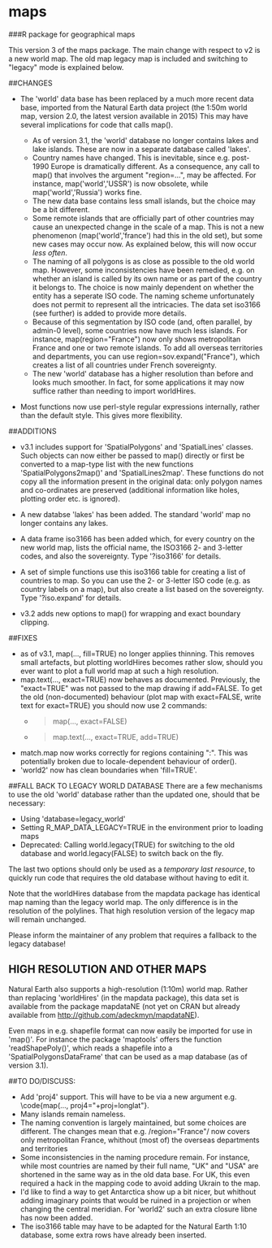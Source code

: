 # maps
###R package for geographical maps

This version 3 of the maps package. The main change with respect to v2 is a new world map. The old map legacy map is included and switching to "legacy" mode is explained below.

##CHANGES

- The 'world' data base has been replaced by a much more recent data base, imported from the Natural Earth data project (the 1:50m world map, version 2.0, the latest version available in 2015)
This may have several implications for code that calls map().
  * As of version 3.1, the 'world' database no longer contains lakes and lake islands. These are now in a separate database called 'lakes'.
  * Country names have changed. This is inevitable, since e.g. post-1990 Europe is dramatically different. As a consequence, any call to map() that involves the argument "region=...", may be affected. For instance, map('world','USSR') is now obsolete, while map('world','Russia') works fine.
  * The new data base contains less small islands, but the choice may be a bit different.
  * Some remote islands that are officially part of other countries may cause an unexpected change in the scale of a map. This is not a new phenomenon (map('world','france') had this in the old set), but some new cases may occur now. As explained below, this will now occur *less often*. 
  * The naming of all polygons is as close as possible to the old world map. However, some inconsistencies have been remedied, e.g. on whether an island is called by its own name or as part of the country it belongs to. The choice is now mainly dependent on whether the entity has a seperate ISO code. The naming scheme unfortunately does not permit to represent all the intricacies. The data set iso3166 (see further) is added to provide more details.
  * Because of this segmentation by ISO code (and, often parallel, by admin-0 level), some countries now have much less islands. For instance, map(region="France") now only shows metropolitan France and one or two remote islands. To add all overseas territories and departments, you can use region=sov.expand("France"),  which creates a list of all countries under French sovereignty. 
  * The new 'world' database has a higher resolution than before and looks much smoother. In fact, for some applications it may now suffice rather than needing to import worldHires.

- Most functions now use perl-style regular expressions internally, rather than the default style. This gives more flexibility.

##ADDITIONS

- v3.1 includes support for 'SpatialPolygons' and 'SpatialLines' classes. Such objects can now either be passed to map() directly or first be converted to a map-type list with the new functions 'SpatialPolygons2map()' and 'SpatialLines2map'. These functions do not copy all the information present in the original data: only polygon names and co-ordinates are preserved (additional information like holes, plotting order etc. is ignored).

- A new databse 'lakes' has been added. The standard 'world' map no longer contains any lakes.

- A data frame iso3166 has been added which, for every country on the new world map, lists the official name, the ISO3166 2- and 3-letter codes, and also the sovereignty. Type '?iso3166' for details.

- A set of simple functions use this iso3166 table for creating a list of countries to map. So you can use the 2- or 3-letter ISO code (e.g. as country labels on a map), but also create a list based on the sovereignty. Type '?iso.expand' for details.

- v3.2 adds new options to map() for wrapping and exact boundary clipping.
  
##FIXES
- as of v3.1, map(..., fill=TRUE) no longer applies thinning. This removes small artefacts, but plotting worldHires becomes rather slow, should you ever want to plot a full world map at such a high resolution.
- map.text(..., exact=TRUE) now behaves as documented. Previously, the "exact=TRUE" was not passed to the map drawing if add=FALSE. To get the old (non-documented) behaviour (plot map with exact=FALSE, write text for exact=TRUE) you should now use 2 commands: 
  * > map(..., exact=FALSE)
  * > map.text(..., exact=TRUE, add=TRUE)
- match.map now works correctly for regions containing ":". This was potentially broken due to locale-dependent behaviour of order().
- 'world2' now has clean boundaries when 'fill=TRUE'.

##FALL BACK TO LEGACY WORLD DATABASE
There are a few mechanisms to use the old 'world' database rather than the updated one, should that be necessary:
- Using 'database=legacy_world'
- Setting R_MAP_DATA_LEGACY=TRUE in the environment prior to loading maps
- Deprecated: Calling world.legacy(TRUE) for switching to the old database and world.legacy(FALSE) to switch back on the fly.

The last two options should only be used as a *temporary last resource*, to quickly run code that requires the old database without having to edit it.

Note that the worldHires database from the mapdata package has identical map naming than the legacy world map. The only difference is in the resolution of the polylines. That high resolution version of the legacy map will remain unchanged.

Please inform the maintainer of any problem that requires a fallback to the legacy database!


## HIGH RESOLUTION AND OTHER MAPS

Natural Earth also supports a high-resolution (1:10m) world map. Rather than replacing 'worldHires' (in the mapdata package), this data set is available from the package mapdataNE (not yet on CRAN but already available from http://github.com/adeckmyn/mapdataNE).

Even maps in e.g. shapefile format can now easily be imported for use in 'map()'. For instance the package 'maptools' offers the function 'readShapePoly()', which reads a shapefile into a 'SpatialPolygonsDataFrame' that can be used as a map database (as of version 3.1).


##TO DO/DISCUSS:
- Add 'proj4' support. This will have to be via a new argument e.g. \code{map(..., proj4="+proj=longlat"}.
- Many islands remain nameless.
- The naming convention is largely maintained, but some choices are different. The changes mean that e.g. /region="France"/ now covers only metropolitan France, whithout (most of) the overseas departments and territories
- Some inconsistencies in the naming procedure remain. For instance, while most countries are named by their full name, "UK" and "USA" are shortened in the same way as in the old data base. For UK, this even required a hack in the mapping code to avoid adding Ukrain to the map.
- I'd like to find a way to get Antarctica show up a bit nicer, but whithout adding imaginary points that would be ruined in a projection or when changing the central meridian. For 'world2' such an extra closure libne has now been added.
- The iso3166 table may have to be adapted for the Natural Earth 1:10 database, some extra rows have already been inserted.
